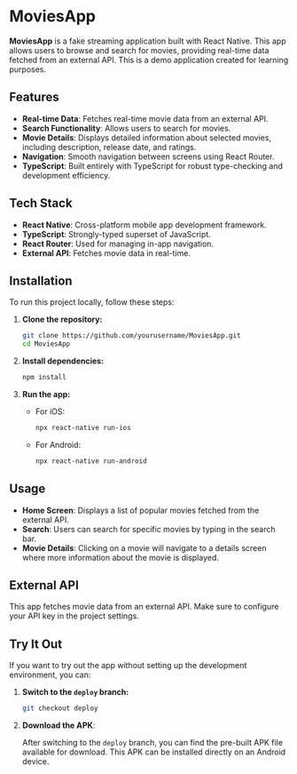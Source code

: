 # MoviesApp

**MoviesApp** is a fake streaming application built with React Native. This app allows users to browse and search for movies, providing real-time data fetched from an external API. This is a demo application created for learning purposes.

## Features

- **Real-time Data**: Fetches real-time movie data from an external API.
- **Search Functionality**: Allows users to search for movies.
- **Movie Details**: Displays detailed information about selected movies, including description, release date, and ratings.
- **Navigation**: Smooth navigation between screens using React Router.
- **TypeScript**: Built entirely with TypeScript for robust type-checking and development efficiency.

## Tech Stack

- **React Native**: Cross-platform mobile app development framework.
- **TypeScript**: Strongly-typed superset of JavaScript.
- **React Router**: Used for managing in-app navigation.
- **External API**: Fetches movie data in real-time.

## Installation

To run this project locally, follow these steps:

1. **Clone the repository:**

    ```bash
    git clone https://github.com/yourusername/MoviesApp.git
    cd MoviesApp
    ```

2. **Install dependencies:**

    ```bash
    npm install
    ```

3. **Run the app:**

    - For iOS:
  
        ```bash
        npx react-native run-ios
        ```

    - For Android:

        ```bash
        npx react-native run-android
        ```

## Usage

- **Home Screen**: Displays a list of popular movies fetched from the external API.
- **Search**: Users can search for specific movies by typing in the search bar.
- **Movie Details**: Clicking on a movie will navigate to a details screen where more information about the movie is displayed.

## External API

This app fetches movie data from an external API. Make sure to configure your API key in the project settings.

## Try It Out

If you want to try out the app without setting up the development environment, you can:

1. **Switch to the `deploy` branch:**

    ```bash
    git checkout deploy
    ```

2. **Download the APK**: 

   After switching to the `deploy` branch, you can find the pre-built APK file available for download. This APK can be installed directly on an Android device.

